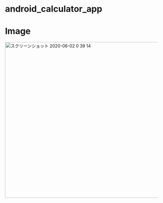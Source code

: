 # android_calculator_app

# Image
<img width="512" alt="スクリーンショット 2020-06-02 0 39 14" src="https://user-images.githubusercontent.com/38001967/83429236-b3e97200-a46e-11ea-9f5f-53acb4cdf6a5.png">
